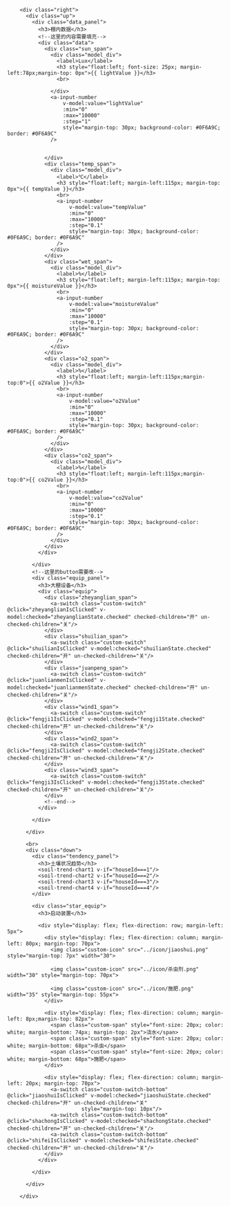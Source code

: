         <div class="right">
          <div class="up">
            <div class="data_panel">
              <h3>棚内数据</h3>
              <!--这里的内容需要填充-->
              <div class="data">
                <div class="sun_span">
                  <div class="model_div">
                    <label>Lux</label>
                    <h3 style="float:left; font-size: 25px; margin-left:78px;margin-top: 0px">{{ lightValue }}</h3>
                    <br>

                  </div>
                  <a-input-number
                      v-model:value="lightValue"
                      :min="0"
                      :max="10000"
                      :step="1"
                      style="margin-top: 30px; background-color: #0F6A9C; border: #0F6A9C"
                  />


                </div>
                <div class="temp_span">
                  <div class="model_div">
                    <label>℃</label>
                    <h3 style="float:left; margin-left:115px; margin-top: 0px">{{ tempValue }}</h3>
                    <br>
                    <a-input-number
                        v-model:value="tempValue"
                        :min="0"
                        :max="10000"
                        :step="0.1"
                        style="margin-top: 30px; background-color: #0F6A9C; border: #0F6A9C"
                    />
                  </div>
                </div>
                <div class="wet_span">
                  <div class="model_div">
                    <label>%</label>
                    <h3 style="float:left; margin-left:115px; margin-top: 0px">{{ moistureValue }}</h3>
                    <br>
                    <a-input-number
                        v-model:value="moistureValue"
                        :min="0"
                        :max="10000"
                        :step="0.1"
                        style="margin-top: 30px; background-color: #0F6A9C; border: #0F6A9C"
                    />
                  </div>
                </div>
                <div class="o2_span">
                  <div class="model_div">
                    <label>%</label>
                    <h3 style="float:left; margin-left:115px;margin-top:0">{{ o2Value }}</h3>
                    <br>
                    <a-input-number
                        v-model:value="o2Value"
                        :min="0"
                        :max="10000"
                        :step="0.1"
                        style="margin-top: 30px; background-color: #0F6A9C; border: #0F6A9C"
                    />
                  </div>
                </div>
                <div class="co2_span">
                  <div class="model_div">
                    <label>%</label>
                    <h3 style="float:left; margin-left:115px;margin-top:0">{{ co2Value }}</h3>
                    <br>
                    <a-input-number
                        v-model:value="co2Value"
                        :min="0"
                        :max="10000"
                        :step="0.1"
                        style="margin-top: 30px; background-color: #0F6A9C; border: #0F6A9C"
                    />
                  </div>
                </div>
              </div>

            </div>
            <!--这里的button需要改-->
            <div class="equip_panel">
              <h3>大棚设备</h3>
              <div class="equip">
                <div class="zheyanglian_span">
                  <a-switch class="custom-switch" @click="zheyanglianIsClicked" v-model:checked="zheyanglianState.checked" checked-children="开" un-checked-children="关"/>
                </div>
                <div class="shuilian_span">
                  <a-switch class="custom-switch" @click="shuilianIsClicked" v-model:checked="shuilianState.checked" checked-children="开" un-checked-children="关"/>
                </div>
                <div class="juanpeng_span">
                  <a-switch class="custom-switch" @click="juanlianmenIsClicked" v-model:checked="juanlianmenState.checked" checked-children="开" un-checked-children="关"/>
                </div>
                <div class="wind1_span">
                  <a-switch class="custom-switch" @click="fengji1IsClicked" v-model:checked="fengji1State.checked" checked-children="开" un-checked-children="关"/>
                </div>
                <div class="wind2_span">
                  <a-switch class="custom-switch" @click="fengji2IsClicked" v-model:checked="fengji2State.checked" checked-children="开" un-checked-children="关"/>
                </div>
                <div class="wind3_span">
                  <a-switch class="custom-switch" @click="fengji3IsClicked" v-model:checked="fengji3State.checked" checked-children="开" un-checked-children="关"/>
                </div>
                <!--end-->
              </div>

            </div>

          </div>

          <br>
          <div class="down">
            <div class="tendency_panel">
              <h3>土壤状况趋势</h3>
              <soil-trend-chart1 v-if="houseId===1"/>
              <soil-trend-chart2 v-if="houseId===2"/>
              <soil-trend-chart3 v-if="houseId===3"/>
              <soil-trend-chart4 v-if="houseId===4"/>
            </div>

            <div class="star_equip">
              <h3>启动装置</h3>

              <div style="display: flex; flex-direction: row; margin-left: 5px">
                <div style="display: flex; flex-direction: column; margin-left: 80px; margin-top: 70px">
                  <img class="custom-icon" src="../icon/jiaoshui.png" style="margin-top: 7px" width="30">

                  <img class="custom-icon" src="../icon/杀虫剂.png" width="30" style="margin-top: 70px">

                  <img class="custom-icon" src="../icon/施肥.png" width="35" style="margin-top: 55px">
                </div>

                <div style="display: flex; flex-direction: column; margin-left: 8px;margin-top: 82px">
                  <span class="custom-span" style="font-size: 20px; color: white; margin-bottom: 74px; margin-top: 2px">浇水</span>
                  <span class="custom-span" style="font-size: 20px; color: white; margin-bottom: 68px">杀虫</span>
                  <span class="custom-span" style="font-size: 20px; color: white; margin-bottom: 68px">施肥</span>
                </div>

                <div style="display: flex; flex-direction: column; margin-left: 20px; margin-top: 70px">
                  <a-switch class="custom-switch-bottom" @click="jiaoshuiIsClicked" v-model:checked="jiaoshuiState.checked" checked-children="开" un-checked-children="关"
                            style="margin-top: 10px"/>
                  <a-switch class="custom-switch-bottom" @click="shachongIsClicked" v-model:checked="shachongState.checked" checked-children="开" un-checked-children="关"/>
                  <a-switch class="custom-switch-bottom" @click="shifeiIsClicked" v-model:checked="shifeiState.checked" checked-children="开" un-checked-children="关"/>
                </div>
              </div>

            </div>

          </div>

        </div>